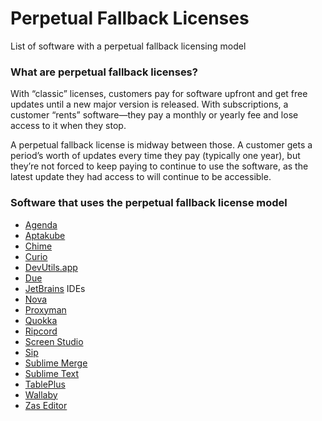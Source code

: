 # Perpetual Fallback Licenses

List of software with a perpetual fallback licensing model

### What are perpetual fallback licenses?

With “classic” licenses, customers pay for software upfront and get free updates until a new major version is released. With subscriptions, a customer “rents” software—they pay a monthly or yearly fee and lose access to it when they stop.

A perpetual fallback license is midway between those. A customer gets a period’s worth of updates every time they pay (typically one year), but they’re not forced to keep paying to continue to use the software, as the latest update they had access to will continue to be accessible.

### Software that uses the perpetual fallback license model

* [Agenda](https://agenda.com)
* [Aptakube](https://aptakube.com)
* [Chime](https://www.chimehq.com/)
* [Curio](https://www.zengobi.com/curio/)
* [DevUtils.app](https://devutils.app)
* [Due](https://www.dueapp.com)
* [JetBrains](https://www.jetbrains.com) IDEs
* [Nova](https://nova.app)
* [Proxyman](https://proxyman.io)
* [Quokka](https://quokkajs.com)
* [Ripcord](https://cancel.fm/ripcord/)
* [Screen Studio](https://screen.studio)
* [Sip](https://sipapp.io/)
* [Sublime Merge](https://www.sublimemerge.com/)
* [Sublime Text](https://www.sublimetext.com/)
* [TablePlus](https://tableplus.com)
* [Wallaby](https://wallabyjs.com)
* [Zas Editor](https://www.zeditor.app)
